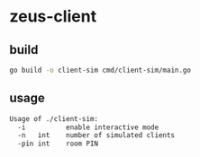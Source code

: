 # zeus-client

## build

```bash
go build -o client-sim cmd/client-sim/main.go
```


## usage

```bash
Usage of ./client-sim:
  -i          enable interactive mode
  -n   int    number of simulated clients
  -pin int    room PIN
```
